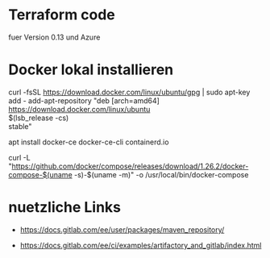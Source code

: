 
# Terraform code

fuer Version 0.13 und Azure

# Docker lokal installieren

curl -fsSL https://download.docker.com/linux/ubuntu/gpg | sudo apt-key add -
add-apt-repository    "deb [arch=amd64] https://download.docker.com/linux/ubuntu \
        $(lsb_release -cs) \
        stable"

apt install docker-ce docker-ce-cli containerd.io

curl -L "https://github.com/docker/compose/releases/download/1.26.2/docker-compose-$(uname -s)-$(uname -m)" -o /usr/local/bin/docker-compose


# nuetzliche Links

- https://docs.gitlab.com/ee/user/packages/maven_repository/

- https://docs.gitlab.com/ee/ci/examples/artifactory_and_gitlab/index.html


